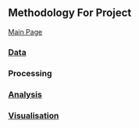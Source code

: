 ## Methodology For Project

[Main Page](https://github.com/Artixis/Maths_Project/blob/main/README.md)

### [Data](https://github.com/Artixis/Maths_Project/blob/main/Markdown%20links/Data.md)


### Processing


### [Analysis](https://github.com/Artixis/Maths_Project/blob/main/Markdown%20links/Analysis.md)


### [Visualisation](https://github.com/Artixis/Maths_Project/blob/main/Markdown%20links/visualisation.md)






